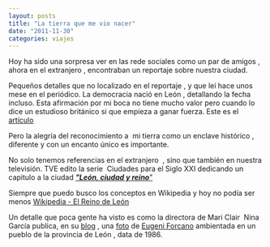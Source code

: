 ```yaml
---
layout: posts
title: "La tierra que me vio nacer"
date: "2011-11-30"
categories: viajes
---
```


Hoy ha sido una sorpresa ver en las rede sociales como un par de amigos , ahora en el extranjero , encontraban un reportaje sobre nuestra ciudad.

Pequeños detalles que no localizado en el reportaje , y que leí hace unos mese en el periódico. La democracia nació en León , detallando la fecha incluso. Esta afirmación por mi boca no tiene mucho valor pero cuando lo dice un estudioso británico si que empieza a ganar fuerza. Este es el [artículo](https://www.publico.es/culturas/293847/la-democracia-nacio-en-leon "La democracia nacio en leon")

Pero la alegría del reconocimiento a  mi tierra como un enclave histórico , diferente y con un encanto único es importante.

No solo tenemos referencias en el extranjero  , sino que también en nuestra televisión. TVE edito la serie  Ciudades para el Siglo XXI dedicando un capitulo a la ciudad [**_"León, ciudad y reino_**"](https://www.rtve.es/alacarta/videos/ciudades-para-el-siglo-xxi/ciudades-para-siglo-xxi-leon-ciudad-reino/832267/ "Ciudades para siglo XXI leon ciudad reino")

Siempre que puedo busco los conceptos en Wikipedia y hoy no podía ser menos [Wikipedia - El Reino de León](https://es.wikipedia.org/wiki/Reino_de_Le%C3%B3n "Wikipedia - El Reino de Leon ")

Un detalle que poca gente ha visto es como la directora de Mari Clair  Nina García publica, en su [blog](https://www.ninagarcia.com "Nina Garcia") , una [foto](https://www.ninagarcia.com/post/11316413308/eugeni-forcano-village-peace-disturbed-fashion "Eugeni Forcano Village peace disturbed fashion") de [Eugeni Forcano](https://www.eugeniforcano.info/ "Eugeni Forcano") ambientada en un pueblo de la provincia de León , data de 1986.
